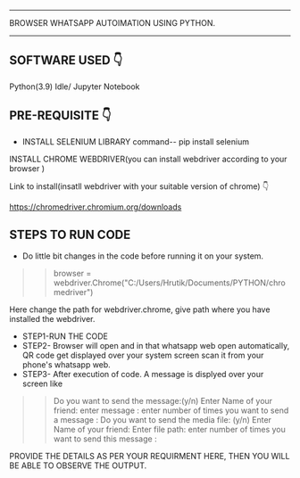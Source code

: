 *********************************************
BROWSER WHATSAPP AUTOIMATION USING PYTHON.
********************************************* 

## SOFTWARE USED 👇
Python(3.9) Idle/ Jupyter Notebook

## PRE-REQUISITE 👇
* INSTALL SELENIUM LIBRARY
command-- pip install selenium

INSTALL CHROME WEBDRIVER(you can install webdriver according to your browser )

Link to install(insatll webdriver with your suitable version of chrome) 👇

https://chromedriver.chromium.org/downloads

## STEPS TO RUN CODE
* Do little bit changes in the code before running it on your system.
>>browser = webdriver.Chrome("C:/Users/Hrutik/Documents/PYTHON/chromedriver")

Here change the path for webdriver.chrome, give path where you have installed the webdriver.

* STEP1-RUN THE CODE
* STEP2- Browser will open and in that whatsapp web open automatically, QR code get displayed over your system screen scan it from your phone's whatsapp web.
* STEP3- After execution of code. A message is displyed over your screen like 
>>Do you want to send the message:(y/n) 
>>Enter Name of your friend:
>>enter message : 
>>enter number of times you want to send a message : 
>>Do you want to send the media file: (y/n) 
>>Enter Name of your friend: 
>>Enter file path: 
>>enter number of times you want to send this message : 

PROVIDE THE DETAILS AS PER YOUR REQUIRMENT HERE, THEN YOU WILL BE ABLE TO OBSERVE THE OUTPUT.



